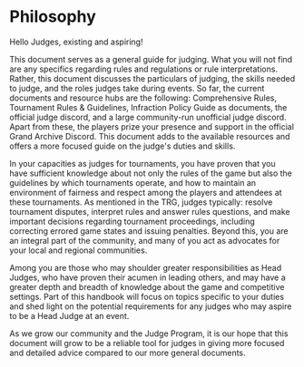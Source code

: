 # Philosophy

Hello Judges, existing and aspiring!

This document serves as a general guide for judging. What you will not find are any specifics regarding rules and regulations or rule interpretations. Rather, this document discusses the particulars of judging, the skills needed to judge, and the roles judges take during events. So far, the current documents and resource hubs are the following: Comprehensive Rules, Tournament Rules & Guidelines, Infraction Policy Guide as documents, the official judge discord, and a large community-run unofficial judge discord. Apart from these, the players prize your presence and support in the official Grand Archive Discord. This document adds to the available resources and offers a more focused guide on the judge's duties and skills.

In your capacities as judges for tournaments, you have proven that you have sufficient knowledge about not only the rules of the game but also the guidelines by which tournaments operate, and how to maintain an environment of fairness and respect among the players and attendees at these tournaments. As mentioned in the TRG, judges typically: resolve tournament disputes, interpret rules and answer rules questions, and make important decisions regarding tournament proceedings, including correcting errored game states and issuing penalties. Beyond this, you are an integral part of the community, and many of you act as advocates for your local and regional communities.

Among you are those who may shoulder greater responsibilities as Head Judges, who have proven their acumen in leading others, and may have a greater depth and breadth of knowledge about the game and competitive settings. Part of this handbook will focus on topics specific to your duties and shed light on the potential requirements for any judges who may aspire to be a Head Judge at an event.

As we grow our community and the Judge Program, it is our hope that this document will grow to be a reliable tool for judges in giving more focused and detailed advice compared to our more general documents.&#x20;
